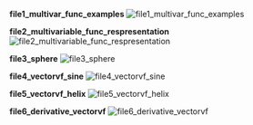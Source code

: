 **file1_multivar_func_examples**
![file1_multivar_func_examples](https://github.com/nishanpoojary/FSF-mathematics-python-code-archive/blob/master/FSF-2020/calculus-of-several-variables/multivariable-functions-and-paritial-derivatives/multivariable-functions/gifs/file1_multivar_func_examples.gif)

**file2_multivariable_func_respresentation**
![file2_multivariable_func_respresentation](https://github.com/nishanpoojary/FSF-mathematics-python-code-archive/blob/master/FSF-2020/calculus-of-several-variables/multivariable-functions-and-paritial-derivatives/multivariable-functions/gifs/file2_multivariable_func_respresentation.gif)

**file3_sphere**
![file3_sphere](https://github.com/nishanpoojary/FSF-mathematics-python-code-archive/blob/master/FSF-2020/calculus-of-several-variables/multivariable-functions-and-paritial-derivatives/multivariable-functions/gifs/file3_sphere.gif)

**file4_vectorvf_sine**
![file4_vectorvf_sine](https://github.com/nishanpoojary/FSF-mathematics-python-code-archive/blob/master/FSF-2020/calculus-of-several-variables/multivariable-functions-and-paritial-derivatives/multivariable-functions/gifs/file4_vectorvf_sine.gif)

**file5_vectorvf_helix**
![file5_vectorvf_helix](https://github.com/nishanpoojary/FSF-mathematics-python-code-archive/blob/master/FSF-2020/calculus-of-several-variables/multivariable-functions-and-paritial-derivatives/multivariable-functions/gifs/file5_vectorvf_helix.gif)

**file6_derivative_vectorvf**
![file6_derivative_vectorvf](https://github.com/nishanpoojary/FSF-mathematics-python-code-archive/blob/master/FSF-2020/calculus-of-several-variables/multivariable-functions-and-paritial-derivatives/multivariable-functions/gifs/file6_derivative_vectorvf.gif)
